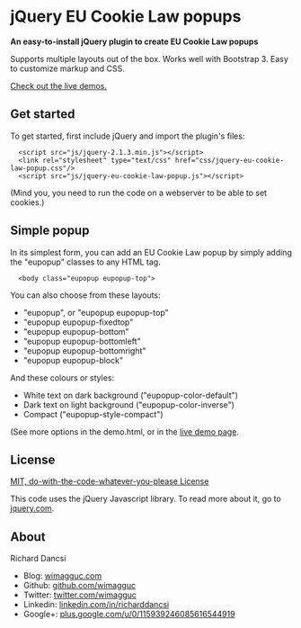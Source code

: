 # jQuery EU Cookie Law popups

**An easy-to-install jQuery plugin to create EU Cookie Law popups**

Supports multiple layouts out of the box. Works well with Bootstrap 3. Easy to customize markup and CSS. 

[Check out the live demos.](http://www.wimagguc.com/2015/04/jquery-eu-cookie-law-popup/)

## Get started

To get started, first include jQuery and import the plugin's files:

```
  <script src="js/jquery-2.1.3.min.js"></script>
  <link rel="stylesheet" type="text/css" href="css/jquery-eu-cookie-law-popup.css"/>
  <script src="js/jquery-eu-cookie-law-popup.js"></script>
```

(Mind you, you need to run the code on a webserver to be able to set cookies.)

## Simple popup

In its simplest form, you can add an EU Cookie Law popup by simply adding the "eupopup" classes to any HTML tag.

```
  <body class="eupopup eupopup-top">
```

You can also choose from these layouts:

* "eupopup", or "eupopup eupopup-top"
* "eupopup eupopup-fixedtop"
* "eupopup eupopup-bottom"
* "eupopup eupopup-bottomleft"
* "eupopup eupopup-bottomright"
* "eupopup eupopup-block"

And these colours or styles:

* White text on dark background ("eupopup-color-default")
* Dark text on light background ("eupopup-color-inverse")
* Compact ("eupopup-style-compact")


(See more options in the demo.html, or in the [live demo page](http://www.wimagguc.com/2015/04/jquery-eu-cookie-law-popup/).


## License

[MIT, do-with-the-code-whatever-you-please License](https://github.com/wimagguc/jquery-eu-cookie-law-popup/blob/master/LICENSE.md)

This code uses the jQuery Javascript library. To read more about it, go to [jquery.com](http://jquery.com/).


## About

Richard Dancsi

- Blog: [wimagguc.com](http://www.wimagguc.com/)
- Github: [github.com/wimagguc](http://github.com/wimagguc/)
- Twitter: [twitter.com/wimagguc](http://twitter.com/wimagguc/)
- Linkedin: [linkedin.com/in/richarddancsi](http://linkedin.com/in/richarddancsi)
- Google+: [plus.google.com/u/0/115939246085616544919](https://plus.google.com/u/0/115939246085616544919)
